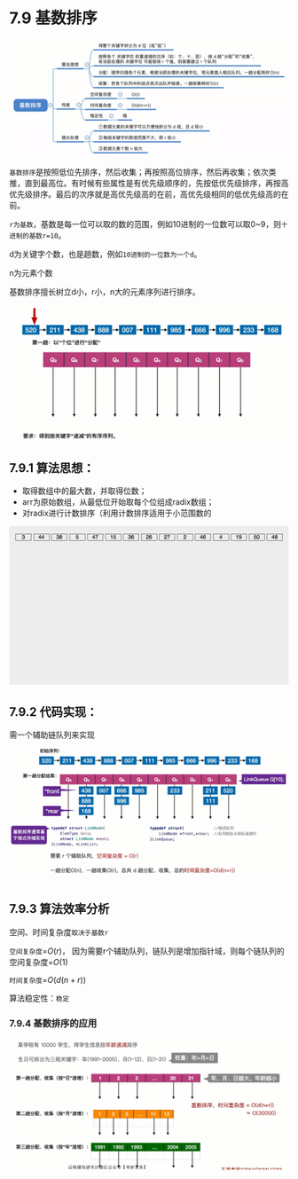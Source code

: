 # 7.9 基数排序

![uTools_1638539983688](../images/uTools_1638539983688.png)

`基数排序`是按照低位先排序，然后收集；再按照高位排序，然后再收集；依次类推，直到最高位。有时候有些属性是有优先级顺序的，先按低优先级排序，再按高优先级排序。最后的次序就是高优先级高的在前，高优先级相同的低优先级高的在前。

`r为基数`，基数是每一位可以取的数的范围，例如10进制的一位数可以取0~9，则`十进制的基数r=10`。

d为关键字个数，也是趟数，例如`10进制的一位数为一个d`。

n为元素个数

基数排序擅长树立d小，r小，n大的元素序列进行排序。

![uTools_1638540152741](../images/uTools_1638540152741.png)

## 7.9.1 算法思想：

- 取得数组中的最大数，并取得位数；
- arr为原始数组，从最低位开始取每个位组成radix数组；
- 对radix进行计数排序（利用计数排序适用于小范围数的

![img](../images/849589-20171015232453668-1397662527.gif)

## 7.9.2 代码实现：

需一个辅助链队列来实现

![uTools_1638540352134](../images/uTools_1638540352134.png)

```c

```

## 7.9.3 算法效率分析

空间、时间复杂度`取决于基数r`

`空间复杂度`=$O(r)$， 
因为需要r个辅助队列，链队列是增加指针域，则每个链队列的空间复杂度=$O(1)$

`时间复杂度`=$O(d(n+r))$

算法稳定性：`稳定`

### 7.9.4 基数排序的应用

![uTools_1638541177922](../images/uTools_1638541177922.png)
